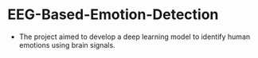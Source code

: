 # EEG-Based-Emotion-Detection

- The project aimed to develop a deep learning model to identify human emotions using brain signals.
